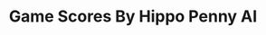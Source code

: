 ---
title: Game Scores By Hippo Penny AI
layout: scoredetail
permalink: /meta-score/defense-grid-2
header:
  teaser: /assets/images/defense-grid-2.jpg
  video:
    id: pFCZNVpHmA4
    provider: youtube
---